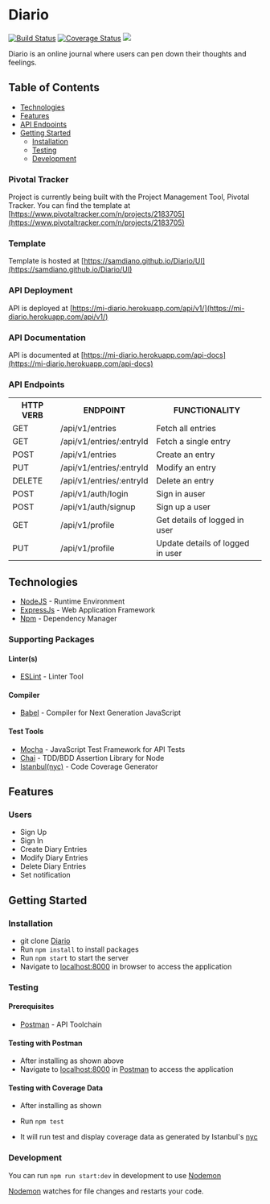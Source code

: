 # Diario
[![Build Status](https://travis-ci.org/samdiano/Diario.svg?branch=develop)](https://travis-ci.org/samdiano/Diario) [![Coverage Status](https://coveralls.io/repos/github/oladimillion/MyDiary/Diario/badge.svg?branch=develop)](https://coveralls.io/github/oladimillion/MyDiary?branch=develop) <a href="https://codeclimate.com/github/samdiano/Diario/maintainability"><img src="https://api.codeclimate.com/v1/badges/77c46a463cdb6bb9e992/maintainability" /></a>

Diario is an online journal where users can pen down their thoughts and feelings.

## Table of Contents

 * [Technologies](#technologies)
 * [Features](#features)
 * [API Endpoints](#api-endpoints)
 * [Getting Started](#getting-started)
    * [Installation](#installation)
    * [Testing](#testing)
    * [Development](#development)
    
### Pivotal Tracker
Project is currently being built with the Project Management Tool, Pivotal Tracker.
You can find the template at [https://www.pivotaltracker.com/n/projects/2183705](https://www.pivotaltracker.com/n/projects/2183705)

### Template
Template is hosted at [https://samdiano.github.io/Diario/UI](https://samdiano.github.io/Diario/UI)

### API Deployment
API is deployed at [https://mi-diario.herokuapp.com/api/v1/](https://mi-diario.herokuapp.com/api/v1/)

### API Documentation
API is documented at [https://mi-diario.herokuapp.com/api-docs](https://mi-diario.herokuapp.com/api-docs)

### API Endpoints
<table>
	<tr>
		<th>HTTP VERB</th>
		<th>ENDPOINT</th>
		<th>FUNCTIONALITY</th>
	</tr>
	<tr>
		<td>GET</td>
		<td>/api/v1/entries</td> 
		<td>Fetch all entries</td>
	</tr>
	<tr>
		<td>GET</td>
		<td>/api/v1/entries/:entryId</td> 
		<td>Fetch a single entry</td>
	</tr>
	<tr>
		<td>POST</td>
		<td>/api/v1/entries</td> 
		<td>Create an entry</td>
	</tr>
	<tr>
		<td>PUT</td>
		<td>/api/v1/entries/:entryId</td> 
		<td>Modify an entry</td>
	</tr>
	<tr>
		<td>DELETE</td>
		<td>/api/v1/entries/:entryId</td> 
		<td>Delete an entry</td>
	</tr>
	<tr>
		<td>POST</td>
		<td>/api/v1/auth/login</td> 
		<td>Sign in auser</td>
	</tr>
	<tr>
		<td>POST</td>
		<td>/api/v1/auth/signup</td> 
		<td>Sign up a user</td>
	</tr>
	<tr>
		<td>GET</td>
		<td>/api/v1/profile</td> 
		<td>Get details of logged in user</td>
	</tr>
	<tr>
		<td>PUT</td>
		<td>/api/v1/profile</td> 
		<td>Update details of logged in user</td>
	</tr>
	
</table>

## Technologies

* [NodeJS](https://nodejs.org/) - Runtime Environment
* [ExpressJs](https://expressjs.com/) - Web Application Framework
* [Npm](https://www.npmjs.com/) - Dependency Manager

### Supporting Packages

#### Linter(s)

* [ESLint](https://eslint.org/) - Linter Tool

#### Compiler

* [Babel](https://eslint.org/) - Compiler for Next Generation JavaScript

#### Test Tools

* [Mocha](https://mochajs.org/) - JavaScript Test Framework for API Tests
* [Chai](http://chaijs.com/) - TDD/BDD Assertion Library for Node
* [Istanbul(nyc)](https://istanbul.js.org/) - Code Coverage Generator

## Features

### Users
* Sign Up
* Sign In
* Create Diary Entries
* Modify Diary Entries
* Delete Diary Entries
* Set notification 

## Getting Started

### Installation

* git clone
  [Diario](https://github.com/samdiano/Diario.git)
* Run `npm install` to install packages
* Run `npm start` to start the server
* Navigate to [localhost:8000](http://localhost:8000/) in browser to access the
  application

### Testing

#### Prerequisites

* [Postman](https://getpostman.com/) - API Toolchain

#### Testing with Postman

* After installing as shown above
* Navigate to [localhost:8000](http://localhost:8000/) in
  [Postman](https://getpostman.com/) to access the application

#### Testing with Coverage Data

* After installing as shown 

* Run `npm test`
* It will run test and display coverage data as generated by
  Istanbul's [nyc](https://github.com/istanbuljs/nyc)

### Development
You can run `npm run start:dev` in development to use [Nodemon](https://nodemon.io/)

[Nodemon](https://nodemon.io/) watches for file changes and restarts your code. 
